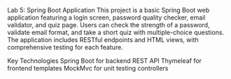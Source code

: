 Lab 5: Spring Boot Application
This project is a basic Spring Boot web application featuring a login screen, password quality checker, email validator, and quiz page. Users can check the strength of a password, validate email format, and take a short quiz with multiple-choice questions. The application includes RESTful endpoints and HTML views, with comprehensive testing for each feature.

Key Technologies
Spring Boot for backend REST API
Thymeleaf for frontend templates
MockMvc for unit testing controllers
